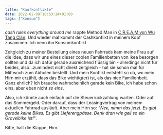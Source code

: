 ```yaml
---
title: "Kaufkonflikte"
date: 2022-02-08T10:53:24+01:00
tags: ["Konsum"]
---
```

_cash rules everything around me_ rappte Method Man in [C.R.E.A.M von Wu Tang Clan](https://www.youtube.com/watch?v=PBwAxmrE194). Und wieder mal kommt der Cashkonflikt in meinem Kopf zusammen. Ich nenn ihn Konsumkonflikt.

Zeitgleich zu meiner Bestellung eines neuen Fahrrads kam meine Frau auf die Idee, dass wir uns eines dieser coolen Familienbetten von Ikea besorgen sollten und da ich dafür gerade ausreichend flüssig bin - allerdings nicht für beides, also...zumindest nicht direkt zeitgleich - hat sie schon mal für Mittwoch zum Abholen bestellt. Und mein Konflikt entsteht so da, wo mein Hirn mir erzählt, dass das Bike wichtig(er) ist, als das nice Familienbett. Ganz ehrlich? Ich brauche wahrscheinlich gerade kein Bike, ich habe schon eins, aber eben nicht _so eins_.

Also, ich könnte auch einfach auf die Steuerrückzahlung warten. Oder auf das Sommergeld. Oder darauf, dass der Leasingvertrag von meinem aktuellen Fahrrad ausläuft. Aber mein Hirn so: _"Nee, nimm das jetzt. Es gibt gerade keine Bikes. Es gibt Lieferengpässe. Denk dran wie geil so ein Gravelbike ist!"_.

Bitte, halt die Klappe, Hirn.
